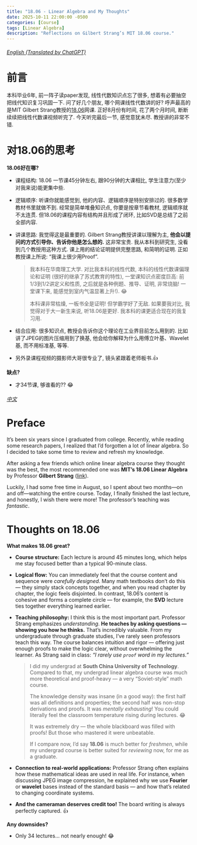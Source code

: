 ```yaml
---
title: "18.06 - Linear Algebra and My Thoughts"
date: 2025-10-11 22:00:00 -0500
categories: [Course]
tags: [Linear Algebra]
description: "Reflections on Gilbert Strang’s MIT 18.06 course."
---
```


###### [English (Translated by ChatGPT)](#preface)

# 前言

本科毕业6年, 前一阵子读paper发现, 线性代数知识点忘了很多, 想着有必要抽空把线代知识复习巩固一下. 问了好几个朋友, 哪个网课线性代数讲的好? 呼声最高的是MIT Gilbert Strang教授的[18.06](https://ocw.mit.edu/courses/18-06-linear-algebra-spring-2010/resources/lecture-34-final-course-review/)网课. 正好8月份有时间, 花了两个月时间, 断断续续把线性代数课视频听完了. 今天听完最后一节, 感觉意犹未尽. 教授讲的非常不错.



# 对18.06的思考

**18.06好在哪?**

- 课程结构: 18.06 一节课45分钟左右, 跟90分钟的大课相比, 学生注意力(至少对我来说)能更集中些.

- 逻辑顺序: 听课你就能感觉到, 他的内容、逻辑顺序是特别安排过的. 很多数学教材书里就做不到. 经常是简单堆叠知识点, 你要是按章节看教材, 逻辑顺序就不太连贯. 但18.06的课程内容有结构并且形成了闭环, 比如SVD是总结了之前全部内容. 

- 讲课思路: 我觉得这是最重要的. Gilbert Strang教授讲课以理解为主, **他会以提问的方式引导你、告诉你他是怎么想的.** 这非常宝贵. 我从本科到研究生, 没看到几个教授用这种方式. 课上用的结论证明提供完整思路, 和简明的证明. 正如教授课上所说: “我课上很少用Proof”. 

  > 我本科在华南理工大学. 对比我本科的线性代数, 本科的线性代数课偏理论和证明 (很好的继承了苏式教育的特性), 一堂课知识点密度巨高: 前1/3到1/2讲定义和性质, 之后就是各种例题、推导、证明, 非常烧脑! 一堂课下来, 能感觉到室内气温显著上升!). 😂 
  >
  > 本科课非常枯燥, 一板书全是证明! 但学霸学好了无敌. 如果要我对比, 我觉得对于大一新生来说, 听18.06是更好. 我本科的课更适合现在的我复习用.

- 结合应用: 很多知识点, 教授会告诉你这个理论在工业界目前怎么用到的. 比如讲了JPEG的图片压缩用到了换基, 他会给你解释为什么用傅立叶基、Wavelet基, 而不用标准基, 等等. 

- 另外录课程视频的摄影师大哥很专业了, 镜头紧跟着老师板书.👍

**缺点?**

- 才34节课, 够谁看的?? 😂







###### [中文](#前言)

# Preface

It’s been six years since I graduated from college. Recently, while reading some research papers, I realized that I’d forgotten a lot of linear algebra. So I decided to take some time to review and refresh my knowledge.

After asking a few friends which online linear algebra course they thought was the best, the most recommended one was **MIT’s 18.06 Linear Algebra** by Professor **Gilbert Strang** ([link](https://ocw.mit.edu/courses/18-06-linear-algebra-spring-2010/resources/lecture-34-final-course-review/)).

Luckily, I had some free time in August, so I spent about two months—on and off—watching the entire course. Today, I finally finished the last lecture, and honestly, I wish there were more! The professor’s teaching was *fantastic*.

# Thoughts on 18.06

**What makes 18.06 great?**

- **Course structure:**
  Each lecture is around 45 minutes long, which helps me stay focused better than a typical 90-minute class.

- **Logical flow:**
  You can immediately feel that the course content and sequence were *carefully designed*. Many math textbooks don’t do this — they simply stack concepts together, and when you read chapter by chapter, the logic feels disjointed.
  In contrast, 18.06’s content is cohesive and forms a complete circle — for example, the **SVD** lecture ties together everything learned earlier.

- **Teaching philosophy:**
  I think this is the most important part. Professor Strang emphasizes *understanding*.
  **He teaches by asking questions — showing you how he thinks.** That’s incredibly valuable. From my undergraduate through graduate studies, I’ve rarely seen professors teach this way.
  The course balances intuition and rigor — offering just enough proofs to make the logic clear, without overwhelming the learner. As Strang said in class: *“I rarely use `proof` word in my lectures.”*

  > I did my undergrad at **South China University of Technology**. Compared to that, my undergrad linear algebra course was much more theoretical and proof-heavy — a very “Soviet-style” math course.
  >
  > The knowledge density was insane (in a good way): the first half was all definitions and properties; the second half was non-stop derivations and proofs. It was *mentally exhausting*! You could literally feel the classroom temperature rising during lectures. 😂
  >
  > It was extremely dry — the whole blackboard was filled with proofs! But those who mastered it were unbeatable.
  >
  > If I compare now, I’d say **18.06** is much better for *freshmen*, while my undergrad course is better suited for *reviewing* now, for me as a graduate.

- **Connection to real-world applications:**
  Professor Strang often explains how these mathematical ideas are used in real life.
  For instance, when discussing JPEG image compression, he explained why we use **Fourier** or **wavelet** bases instead of the standard basis — and how that’s related to changing coordinate systems.

- **And the cameraman deserves credit too!**
  The board writing is always perfectly captured. 👍

**Any downsides?**

- Only 34 lectures... not nearly enough! 😂

